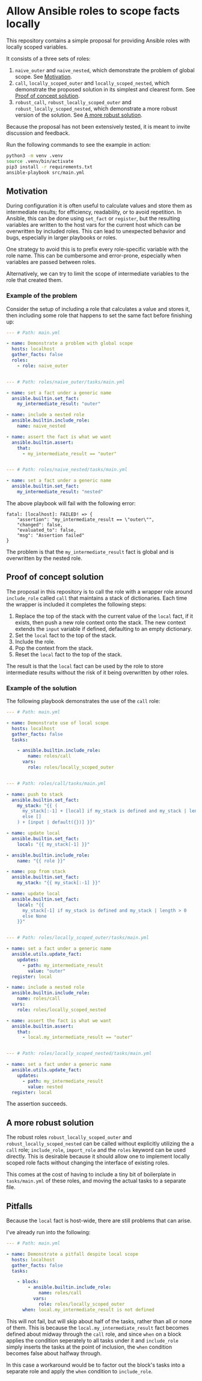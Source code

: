 # Allow Ansible roles to scope facts locally


This repository contains a simple proposal for providing Ansible roles with locally scoped variables.

It consists of a three sets of roles:

1. `naive_outer` and `naive_nested`, which demonstrate the problem of global scope. See [Motivation](#motivation).
2. `call`, `locally_scoped_outer` and `locally_scoped_nested`, which demonstrate the proposed solution in its simplest and clearest form. See
[Proof of concept solution](#proof-of-concept-solution).
3. `robust_call`, `robust_locally_scoped_outer` and 
`robust_locally_scoped_nested`, which demonstrate a more robust version of the 
solution. See [A more robust solution](#a-more-robust-solution).

Because the proposal has not been extensively tested, it is meant to invite discussion and feedback.

Run the following commands to see the example in action:

```bash
python3 -m venv .venv
source .venv/bin/activate
pip3 install -r requirements.txt
ansible-playbook src/main.yml
```


## Motivation

During configuration it is often useful to calculate values and store them as
intermediate results; for efficiency, readability, or to avoid repetition. In
Ansible, this can be done using `set_fact` or `register`, but the resulting
variables are written to the host vars for the current host which can be 
overwritten by included roles. This can lead to unexpected behavior and bugs, 
especially in larger playbooks or roles.

One strategy to avoid this is to prefix every role-specific variable with
the role name. This can be cumbersome and error-prone, especially when
variables are passed between roles.

Alternatively, we can try to limit the scope of intermediate variables to the
role that created them.


### Example of the problem

Consider the setup of including a role that calculates a value and stores it,
then including some role that happens to set the same fact before finishing
up:

```yaml
--- # Path: main.yml

- name: Demonstrate a problem with global scope
  hosts: localhost
  gather_facts: false
  roles:
    - role: naive_outer


--- # Path: roles/naive_outer/tasks/main.yml

- name: set a fact under a generic name
  ansible.builtin.set_fact:
    my_intermediate_result: "outer"

- name: include a nested role
  ansible.builtin.include_role:
    name: naive_nested

- name: assert the fact is what we want
  ansible.builtin.assert:
    that:
      - my_intermediate_result == "outer"


--- # Path: roles/naive_nested/tasks/main.yml

- name: set a fact under a generic name
  ansible.builtin.set_fact:
    my_intermediate_result: "nested"
```

The above playbook will fail with the following error:

```
fatal: [localhost]: FAILED! => {
    "assertion": "my_intermediate_result == \"outer\"",
    "changed": false,
    "evaluated_to": false,
    "msg": "Assertion failed"
}
```

The problem is that the `my_intermediate_result` fact is global and is overwritten by the nested role.


## Proof of concept solution

The proposal in this repository is to call the role with a wrapper role around `include_role` called `call` that maintains a stack of dictionaries. Each time
the wrapper is included it completes the following steps:

1. Replace the top of the stack with the current value of the `local` fact, if 
it exists, then push a new role context onto the stack. The new context extends 
the `input` variable if defined, defaulting to an empty dictionary.
2. Set the `local` fact to the top of the stack.
3. Include the role.
4. Pop the context from the stack.
5. Reset the `local` fact to the top of the stack.

The result is that the `local` fact can be used by the role to store intermediate results without the risk of it being overwritten by other roles.


### Example of the solution

The following playbook demonstrates the use of the `call` role:

```yaml
--- # Path: main.yml

- name: Demonstrate use of local scope
  hosts: localhost
  gather_facts: false
  tasks:

    - ansible.builtin.include_role:
        name: roles/call
      vars:
        role: roles/locally_scoped_outer


--- # Path: roles/call/tasks/main.yml

- name: push to stack
  ansible.builtin.set_fact:
    my_stack: "{{ (
      my_stack[:-1] + [local] if my_stack is defined and my_stack | length > 0
      else []
    ) + [input | default({})] }}"

- name: update local
  ansible.builtin.set_fact:
    local: "{{ my_stack[-1] }}"

- ansible.builtin.include_role:
    name: "{{ role }}"

- name: pop from stack
  ansible.builtin.set_fact:
    my_stack: "{{ my_stack[:-1] }}"

- name: update local
  ansible.builtin.set_fact:
    local: "{{
      my_stack[-1] if my_stack is defined and my_stack | length > 0
      else None
    }}"


--- # Path: roles/locally_scoped_outer/tasks/main.yml

- name: set a fact under a generic name
  ansible.utils.update_fact:
    updates:
      - path: my_intermediate_result
        value: "outer"
  register: local

- name: include a nested role
  ansible.builtin.include_role:
    name: roles/call
  vars:
    role: roles/locally_scoped_nested

- name: assert the fact is what we want
  ansible.builtin.assert:
    that:
      - local.my_intermediate_result == "outer"


--- # Path: roles/locally_scoped_nested/tasks/main.yml

- name: set a fact under a generic name
  ansible.utils.update_fact:
    updates:
      - path: my_intermediate_result
        value: nested
  register: local
```

The assertion succeeds.


## A more robust solution

The robust roles `robust_locally_scoped_outer` and 
`robust_locally_scoped_nested` can be called without explicitly utilizing the
a `call` role; `include_role`, `import_role` and the `roles` keyword can be 
used directly. This is desirable because it should allow one to implement 
locally scoped role facts without changing the interface of existing roles.

This comes at the cost of having to include a tiny bit of boilerplate in
`tasks/main.yml` of these roles, and moving the actual tasks to a separate file.


## Pitfalls

Because the `local` fact is host-wide, there are still problems that can arise.

I've already run into the following:

```yaml
--- # Path: main.yml

- name: Demonstrate a pitfall despite local scope
  hosts: localhost
  gather_facts: false
  tasks:

    - block:
        - ansible.builtin.include_role:
            name: roles/call
          vars:
            role: roles/locally_scoped_outer
      when: local.my_intermediate_result is not defined
```

This will not fail, but will skip about half of the tasks, rather than all or none of them. This is because the `local.my_intermediate_result` fact
becomes defined about midway through the `call` role, and since `when` on a
block applies the condition seperately to all tasks under it and `include_role` 
simply inserts the tasks at the point of inclusion, the `when` condition 
becomes false about halfway through.

In this case a workaround would be to factor out the block's tasks into a separate role and apply the `when` condition to `include_role`.
